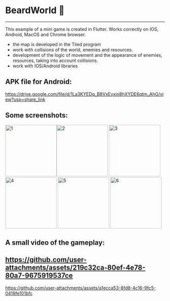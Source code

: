 # BeardWorld 🦸
-----------------
This example of a mini game is created in Flutter.
Works correctly on IOS, Android, MacOS and Chrome browser.
- the map is developed in the Tiled program
- work with collisions of the world, enemies and resources.
- development of the logic of movement and the appearance of enemies, resources, taking into account collisions.
- work with IOS/Android libraries

APK file for Android:
-----------------
https://drive.google.com/file/d/1La3KYEDq_B8VxEyxjo8hXYDE6qtm_AhG/view?usp=share_link

Some screenshots:
-----------------
<img width="162" alt="1" src="https://github.com/user-attachments/assets/eb471335-64e1-47c7-9e28-39426e97c8d6" /><img width="162" alt="2" src="https://github.com/user-attachments/assets/d29c46cd-aa4d-4647-931a-2b9a4640b915" />
<img width="162" alt="3" src="https://github.com/user-attachments/assets/8c954384-417f-43a7-8d0a-c74cbb043a68" /> <img width="162" alt="4" src="https://github.com/user-attachments/assets/35bc2248-67a1-4206-aedc-1d7ac631103c" />
<img width="162" alt="5" src="https://github.com/user-attachments/assets/85d35f70-41c4-467e-856f-28befaae4066" /> <img width="162" alt="6" src="https://github.com/user-attachments/assets/edce27f2-22ca-4627-9244-19afd54c5d75" />

A small video of the gameplay:
-----------------
https://github.com/user-attachments/assets/219c32ca-80ef-4e78-80a7-9675919537ce
-----------------
https://github.com/user-attachments/assets/a1ecca53-8fd8-4c16-9fc5-0418fe101bfc



